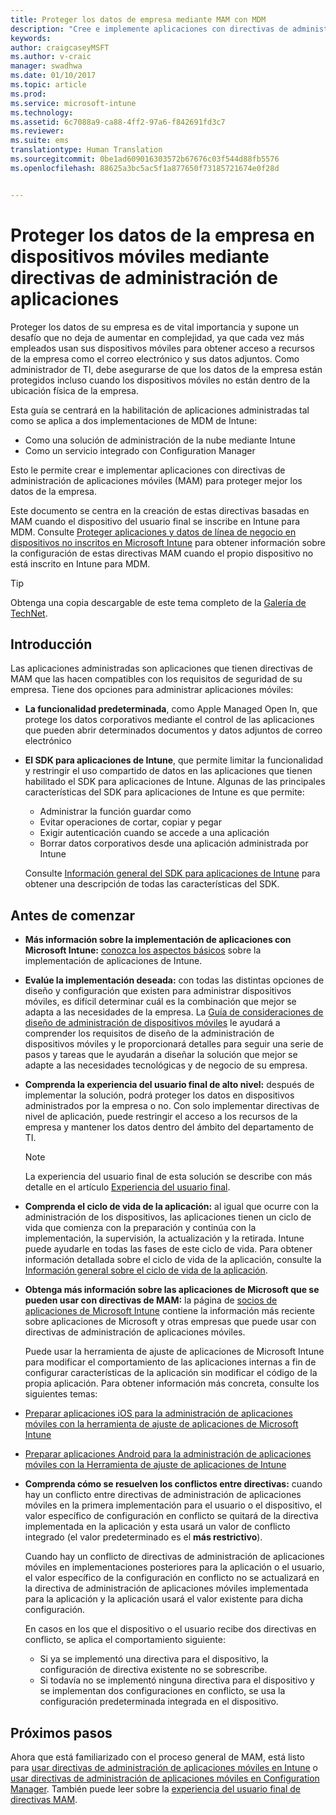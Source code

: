 ```yaml
---
title: Proteger los datos de empresa mediante MAM con MDM
description: "Cree e implemente aplicaciones con directivas de administración de aplicaciones móviles (MAM) para proteger mejor los datos de la empresa."
keywords: 
author: craigcaseyMSFT
ms.author: v-craic
manager: swadhwa
ms.date: 01/10/2017
ms.topic: article
ms.prod: 
ms.service: microsoft-intune
ms.technology: 
ms.assetid: 6c7088a9-ca88-4ff2-97a6-f842691fd3c7
ms.reviewer: 
ms.suite: ems
translationtype: Human Translation
ms.sourcegitcommit: 0be1ad609016303572b67676c03f544d88fb5576
ms.openlocfilehash: 88625a3bc5ac5f1a877650f73185721674e0f28d


---
```


# <a name="protect-company-data-on-mobile-devices-through-app-management-policies"></a>Proteger los datos de la empresa en dispositivos móviles mediante directivas de administración de aplicaciones
Proteger los datos de su empresa es de vital importancia y supone un desafío que no deja de aumentar en complejidad, ya que cada vez más empleados usan sus dispositivos móviles para obtener acceso a recursos de la empresa como el correo electrónico y sus datos adjuntos. Como administrador de TI, debe asegurarse de que los datos de la empresa están protegidos incluso cuando los dispositivos móviles no están dentro de la ubicación física de la empresa.

Esta guía se centrará en la habilitación de aplicaciones administradas tal como se aplica a dos implementaciones de MDM de Intune:

- Como una solución de administración de la nube mediante Intune
- Como un servicio integrado con Configuration Manager

Esto le permite crear e implementar aplicaciones con directivas de administración de aplicaciones móviles (MAM) para proteger mejor los datos de la empresa.

Este documento se centra en la creación de estas directivas basadas en MAM cuando el dispositivo del usuario final se inscribe en Intune para MDM. Consulte [Proteger aplicaciones y datos de línea de negocio en dispositivos no inscritos en Microsoft Intune](https://docs.microsoft.com/intune/deploy-use/protect-line-of-business-apps-and-data-on-devices-not-enrolled-in-microsoft-intune) para obtener información sobre la configuración de estas directivas MAM cuando el propio dispositivo no está inscrito en Intune para MDM.

> [!TIP]
> Obtenga una copia descargable de este tema completo de la [Galería de TechNet](https://gallery.technet.microsoft.com/Protect-Company-Data-on-d972f4f4/file/154240/1/Protect%20Company%20Data%20on%20Mobile%20Devices%20through%20Application%20Management%20Policies.pdf).

## <a name="introduction"></a>Introducción
Las aplicaciones administradas son aplicaciones que tienen directivas de MAM que las hacen compatibles con los requisitos de seguridad de su empresa. Tiene dos opciones para administrar aplicaciones móviles:
- **La funcionalidad predeterminada**, como Apple Managed Open In, que protege los datos corporativos mediante el control de las aplicaciones que pueden abrir determinados documentos y datos adjuntos de correo electrónico
- **El SDK para aplicaciones de Intune**, que permite limitar la funcionalidad y restringir el uso compartido de datos en las aplicaciones que tienen habilitado el SDK para aplicaciones de Intune. Algunas de las principales características del SDK para aplicaciones de Intune es que permite:
  - Administrar la función guardar como
  - Evitar operaciones de cortar, copiar y pegar
  - Exigir autenticación cuando se accede a una aplicación
  - Borrar datos corporativos desde una aplicación administrada por Intune

  Consulte [Información general del SDK para aplicaciones de Intune](https://docs.microsoft.com/intune/develop/intune-app-sdk) para obtener una descripción de todas las características del SDK.

## <a name="before-you-begin"></a>Antes de comenzar
- **Más información sobre la implementación de aplicaciones con Microsoft Intune:** [conozca los aspectos básicos](https://docs.microsoft.com/intune/understand-explore/get-started-with-a-30-day-trial-of-microsoft-intune) sobre la implementación de aplicaciones de Intune.

- **Evalúe la implementación deseada:** con todas las distintas opciones de diseño y configuración que existen para administrar dispositivos móviles, es difícil determinar cuál es la combinación que mejor se adapta a las necesidades de la empresa. La [Guía de consideraciones de diseño de administración de dispositivos móviles](https://docs.microsoft.com/enterprise-mobility/Solutions/mdm-design-considerations-guide) le ayudará a comprender los requisitos de diseño de la administración de dispositivos móviles y le proporcionará detalles para seguir una serie de pasos y tareas que le ayudarán a diseñar la solución que mejor se adapte a las necesidades tecnológicas y de negocio de su empresa.
- **Comprenda la experiencia del usuario final de alto nivel:** después de implementar la solución, podrá proteger los datos en dispositivos administrados por la empresa o no. Con solo implementar directivas de nivel de aplicación, puede restringir el acceso a los recursos de la empresa y mantener los datos dentro del ámbito del departamento de TI.

   > [!NOTE]
   > La experiencia del usuario final de esta solución se describe con más detalle en el artículo [Experiencia del usuario final](end-user-experience-mam.md).

- **Comprenda el ciclo de vida de la aplicación:** al igual que ocurre con la administración de los dispositivos, las aplicaciones tienen un ciclo de vida que comienza con la preparación y continúa con la implementación, la supervisión, la actualización y la retirada. Intune puede ayudarle en todas las fases de este ciclo de vida. Para obtener información detallada sobre el ciclo de vida de la aplicación, consulte la [Información general sobre el ciclo de vida de la aplicación](https://docs.microsoft.com/intune/deploy-use/overview-of-app-lifecycle-in-microsoft-intune).
- **Obtenga más información sobre las aplicaciones de Microsoft que se pueden usar con directivas de MAM:** la página de [socios de aplicaciones de Microsoft Intune](https://www.microsoft.com/en-us/cloud-platform/microsoft-intune-partners) contiene la información más reciente sobre aplicaciones de Microsoft y otras empresas que puede usar con directivas de administración de aplicaciones móviles.

  Puede usar la herramienta de ajuste de aplicaciones de Microsoft Intune para modificar el comportamiento de las aplicaciones internas a fin de configurar características de la aplicación sin modificar el código de la propia aplicación. Para obtener información más concreta, consulte los siguientes temas:
 - [Preparar aplicaciones iOS para la administración de aplicaciones móviles con la herramienta de ajuste de aplicaciones de Microsoft Intune](https://docs.microsoft.com/intune/deploy-use/prepare-ios-apps-for-mobile-application-management-with-the-microsoft-intune-app-wrapping-tool)
 - [Preparar aplicaciones Android para la administración de aplicaciones móviles con la Herramienta de ajuste de aplicaciones de Intune](https://docs.microsoft.com/intune/deploy-use/prepare-android-apps-for-mobile-application-management-with-the-microsoft-intune-app-wrapping-tool)

- **Comprenda cómo se resuelven los conflictos entre directivas:** cuando hay un conflicto entre directivas de administración de aplicaciones móviles en la primera implementación para el usuario o el dispositivo, el valor específico de configuración en conflicto se quitará de la directiva implementada en la aplicación y esta usará un valor de conflicto integrado (el valor predeterminado es el **más restrictivo**).

  Cuando hay un conflicto de directivas de administración de aplicaciones móviles en implementaciones posteriores para la aplicación o el usuario, el valor específico de la configuración en conflicto no se actualizará en la directiva de administración de aplicaciones móviles implementada para la aplicación y la aplicación usará el valor existente para dicha configuración.

  En casos en los que el dispositivo o el usuario recibe dos directivas en conflicto, se aplica el comportamiento siguiente:
  - Si ya se implementó una directiva para el dispositivo, la configuración de directiva existente no se sobrescribe.
  - Si todavía no se implementó ninguna directiva para el dispositivo y se implementan dos configuraciones en conflicto, se usa la configuración predeterminada integrada en el dispositivo.

## <a name="where-to-go-from-here"></a>Próximos pasos
Ahora que está familiarizado con el proceso general de MAM, está listo para [usar directivas de administración de aplicaciones móviles en Intune](mam-intune.md) o [usar directivas de administración de aplicaciones móviles en Configuration Manager](mam-configmgr.md). También puede leer sobre la [experiencia del usuario final de directivas MAM](end-user-experience-mam.md).



<!--HONumber=Jan17_HO2-->


